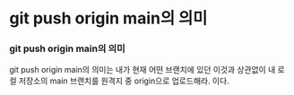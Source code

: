 # git push origin main의 의미

### git push origin main의 의미
git push origin main의 의미는 내가 현재 어떤 브랜치에 있던 이것과 상관없이 내 로컬 저장소의 main 브랜치를 원격지 중 origin으로 업로드해라. 이다.
